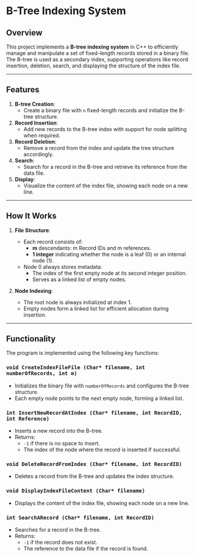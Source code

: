 # B-Tree Indexing System

## Overview
This project implements a **B-tree indexing system** in C++ to efficiently manage and manipulate a set of fixed-length records stored in a binary file. The B-tree is used as a secondary index, supporting operations like record insertion, deletion, search, and displaying the structure of the index file. 


---

## Features
1. **B-tree Creation**: 
   - Create a binary file with `n` fixed-length records and initialize the B-tree structure.
2. **Record Insertion**:
   - Add new records to the B-tree index with support for node splitting when required.
3. **Record Deletion**:
   - Remove a record from the index and update the tree structure accordingly.
4. **Search**:
   - Search for a record in the B-tree and retrieve its reference from the data file.
5. **Display**:
   - Visualize the content of the index file, showing each node on a new line.

---

## How It Works
1. **File Structure**:
   - Each record consists of:
     - **m** descendants: m Record IDs and m references.
     - **1 integer** indicating whether the node is a leaf (0) or an internal node (1).
   - Node 0 always stores metadata:
     - The index of the first empty node at its second integer position.
     - Serves as a linked list of empty nodes.

2. **Node Indexing**:
   - The root node is always initialized at index 1.
   - Empty nodes form a linked list for efficient allocation during insertion.

---

## Functionality
The program is implemented using the following key functions:

### `void CreateIndexFileFile (Char* filename, int numberOfRecords, int m)`
- Initializes the binary file with `numberOfRecords` and configures the B-tree structure.
- Each empty node points to the next empty node, forming a linked list.

### `int InsertNewRecordAtIndex (Char* filename, int RecordID, int Reference)`
- Inserts a new record into the B-tree.
- Returns:
  - `-1` if there is no space to insert.
  - The index of the node where the record is inserted if successful.

### `void DeleteRecordFromIndex (Char* filename, int RecordID)`
- Deletes a record from the B-tree and updates the index structure.

### `void DisplayIndexFileContent (Char* filename)`
- Displays the content of the index file, showing each node on a new line.

### `int SearchARecord (Char* filename, int RecordID)`
- Searches for a record in the B-tree.
- Returns:
  - `-1` if the record does not exist.
  - The reference to the data file if the record is found.
